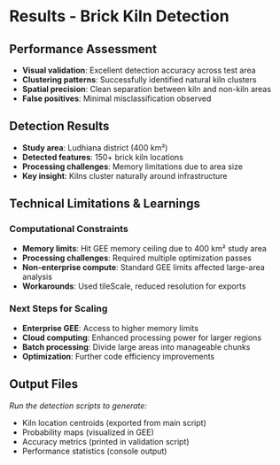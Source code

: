 # Results - Brick Kiln Detection

## Performance Assessment
- **Visual validation**: Excellent detection accuracy across test area
- **Clustering patterns**: Successfully identified natural kiln clusters
- **Spatial precision**: Clean separation between kiln and non-kiln areas
- **False positives**: Minimal misclassification observed

## Detection Results
- **Study area**: Ludhiana district (400 km²)
- **Detected features**: 150+ brick kiln locations
- **Processing challenges**: Memory limitations due to area size
- **Key insight**: Kilns cluster naturally around infrastructure

## Technical Limitations & Learnings

### Computational Constraints
- **Memory limits**: Hit GEE memory ceiling due to 400 km² study area
- **Processing challenges**: Required multiple optimization passes
- **Non-enterprise compute**: Standard GEE limits affected large-area analysis
- **Workarounds**: Used tileScale, reduced resolution for exports

### Next Steps for Scaling
- **Enterprise GEE**: Access to higher memory limits
- **Cloud computing**: Enhanced processing power for larger regions
- **Batch processing**: Divide large areas into manageable chunks
- **Optimization**: Further code efficiency improvements

## Output Files
*Run the detection scripts to generate:*
- Kiln location centroids (exported from main script)
- Probability maps (visualized in GEE)
- Accuracy metrics (printed in validation script)
- Performance statistics (console output)